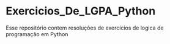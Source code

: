 # Exercicios_De_LGPA_Python
Esse repositório contem resoluções de exercícios de logica de programação em Python
